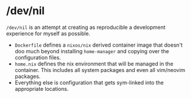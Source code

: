 # /dev/nil

`/dev/nil` is an attempt at creating as reproducible a development experience for myself as possible.

- `Dockerfile` defines a `nixos/nix` derived container image that doesn't doo much beyond installing `home-manager` and copying over the configuration files.
- `home.nix` defines the nix environment that will be managed in the container. This includes all system packages and even all vim/neovim packages.
- Everything else is configuration that gets sym-linked into the appropriate locations.
